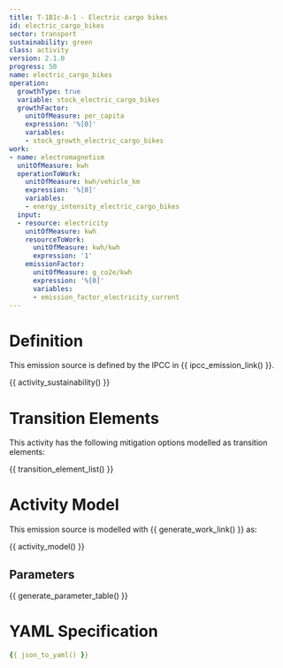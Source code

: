 ```yaml
---
title: T-1B1c-A-1 - Electric cargo bikes
id: electric_cargo_bikes
sector: transport
sustainability: green
class: activity
version: 2.1.0
progress: 50
name: electric_cargo_bikes
operation:
  growthType: true
  variable: stock_electric_cargo_bikes
  growthFactor:
    unitOfMeasure: per_capita
    expression: '%[0]'
    variables:
    - stock_growth_electric_cargo_bikes
work:
- name: electromagnetism
  unitOfMeasure: kwh
  operationToWork:
    unitOfMeasure: kwh/vehicle_km
    expression: '%[0]'
    variables:
    - energy_intensity_electric_cargo_bikes
  input:
  - resource: electricity
    unitOfMeasure: kwh
    resourceToWork:
      unitOfMeasure: kwh/kwh
      expression: '1'
    emissionFactor:
      unitOfMeasure: g_co2e/kwh
      expression: '%[0]'
      variables:
      - emission_factor_electricity_current
---
```

# Definition
This emission source is defined by the IPCC in {{ ipcc_emission_link() }}.


{{ activity_sustainability() }}

# Transition Elements

This activity has the following mitigation options modelled as transition elements:

{{ transition_element_list() }}

# Activity Model
This emission source is modelled with {{ generate_work_link() }} as:

{{ activity_model() }}

## Parameters

{{ generate_parameter_table() }}

# YAML Specification

```yaml
{{ json_to_yaml() }}
```
